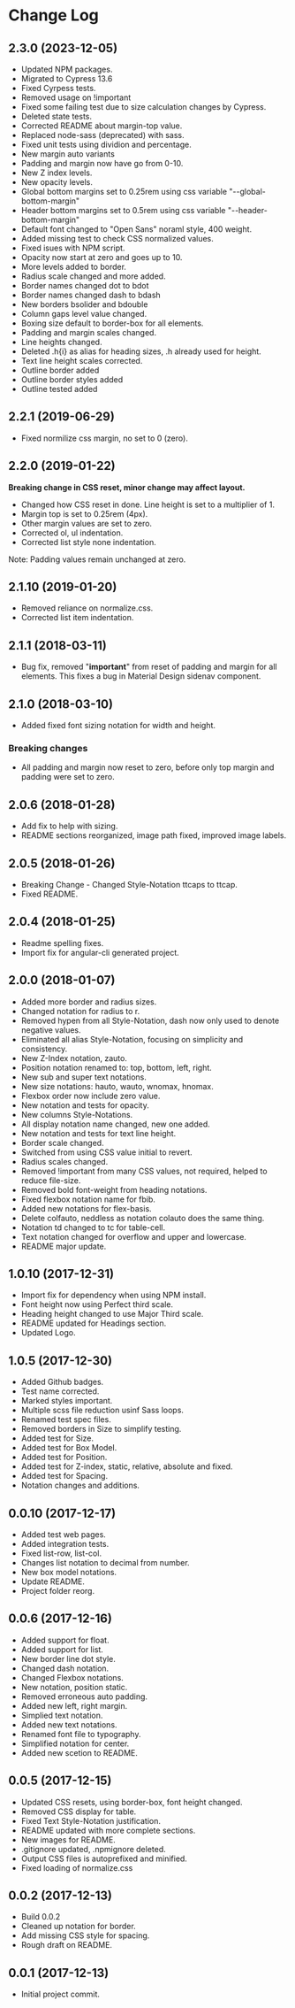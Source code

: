 # Change Log

## 2.3.0 (2023-12-05)

- Updated NPM packages.
- Migrated to Cypress 13.6
- Fixed Cyrpess tests.
- Removed usage on !important
- Fixed some failing test due to size calculation changes by Cypress.
- Deleted state tests.
- Corrected README about margin-top value.
- Replaced node-sass (deprecated) with sass.
- Fixed unit tests using dividion and percentage.
- New margin auto variants
- Padding and margin now have go from 0-10.
- New Z index levels.
- New opacity levels.
- Global bottom margins set to 0.25rem using css variable "--global-bottom-margin"
- Header bottom margins set to 0.5rem using css variable "--header-bottom-margin"
- Default font changed to "Open Sans" noraml style, 400 weight.
- Added missing test to check CSS normalized values.
- Fixed isues with NPM script.
- Opacity now start at zero and goes up to 10.
- More levels added to border.
- Radius scale changed and more added.
- Border names changed dot to bdot
- Border names changed dash to bdash
- New borders bsolider and bdouble
- Column gaps level value changed.
- Boxing size default to border-box for all elements.
- Padding and margin scales changed.
- Line heights changed.
- Deleted .h{i} as alias for heading sizes, .h already used for height.
- Text line height scales corrected.
- Outline border added
- Outline border styles added
- Outline tested added

## 2.2.1 (2019-06-29)

- Fixed normilize css margin, no set to 0 (zero).

## 2.2.0 (2019-01-22)

__Breaking change in CSS reset, minor change may affect layout.__

- Changed how CSS reset in done. Line height is set to a multiplier of 1.
- Margin top is set to 0.25rem (4px).
- Other margin values are set to zero.
- Corrected ol, ul indentation.
- Corrected list style none indentation.

Note: Padding values remain unchanged at zero.

## 2.1.10 (2019-01-20)

- Removed reliance on normalize.css.
- Corrected list item indentation.

## 2.1.1 (2018-03-11)

- Bug fix, removed "__important__" from reset of padding and margin for all elements.
  This fixes a bug in Material Design sidenav component.

## 2.1.0 (2018-03-10)

- Added fixed font sizing notation for width and height.

### Breaking changes

- All padding and margin now reset to zero, before only top margin and padding were set to zero.

## 2.0.6 (2018-01-28)

- Add fix to help with sizing.
- README sections reorganized, image path fixed, improved image labels.

## 2.0.5 (2018-01-26)

- Breaking Change - Changed Style-Notation ttcaps to ttcap.
- Fixed README.

## 2.0.4 (2018-01-25)

- Readme spelling fixes.
- Import fix for angular-cli generated project.

## 2.0.0 (2018-01-07)

- Added more border and radius sizes.
- Changed notation for radius to r.
- Removed hypen from all Style-Notation, dash now only used to denote negative values.
- Eliminated all alias Style-Notation, focusing on simplicity and consistency.
- New Z-Index notation, zauto.
- Position notation renamed to: top, bottom, left, right.
- New sub and super text notations.
- New size notations: hauto, wauto, wnomax, hnomax.
- Flexbox order now include zero value.
- New notation and tests for opacity.
- New columns Style-Notations.
- All display notation name changed, new one added.
- New notation and tests for text line height.
- Border scale changed.
- Switched from using CSS value initial to revert.
- Radius scales changed.
- Removed !important from many CSS values, not required, helped to reduce file-size.
- Removed bold font-weight from heading notations.
- Fixed flexbox notation name for fbib.
- Added new notations for flex-basis.
- Delete colfauto, neddless as notation colauto does the same thing.
- Notation td changed to tc for table-cell.
- Text notation changed for overflow and upper and lowercase.
- README major update.

## 1.0.10 (2017-12-31)

- Import fix for dependency when using NPM install.
- Font height now using Perfect third scale.
- Heading height changed to use Major Third scale.
- README updated for Headings section.
- Updated Logo.

## 1.0.5 (2017-12-30)

- Added Github badges.
- Test name corrected.
- Marked styles important.
- Multiple scss file reduction usinf Sass loops.
- Renamed test spec files.
- Removed borders in Size to simplify testing.
- Added test for Size.
- Added test for Box Model.
- Added test for Position.
- Added test for Z-index, static, relative, absolute and fixed.
- Added test for Spacing.
- Notation changes and additions.

## 0.0.10 (2017-12-17)

- Added test web pages.
- Added integration tests.
- Fixed list-row, list-col.
- Changes list notation to decimal from number.
- New box model notations.
- Update README.
- Project folder reorg.

## 0.0.6 (2017-12-16)

- Added support for float.
- Added support for list.
- New border line dot style.
- Changed dash notation.
- Changed Flexbox notations.
- New notation, position static.
- Removed erroneous auto padding.
- Added new left, right margin.
- Simplied text notation.
- Added new text notations.
- Renamed font file to typography.
- Simplified notation for center.
- Added new scetion to README.

## 0.0.5 (2017-12-15)

- Updated CSS resets, using border-box, font height changed.
- Removed CSS display for table.
- Fixed Text Style-Notation justification.
- README updated with more complete sections.
- New images for README.
- .gitignore updated, .npmignore deleted.
- Output CSS files is autoprefixed and minified.
- Fixed loading of normalize.css

## 0.0.2 (2017-12-13)

- Build 0.0.2
- Cleaned up notation for border.
- Add missing CSS style for spacing.
- Rough draft on README.

## 0.0.1 (2017-12-13)

- Initial project commit.
